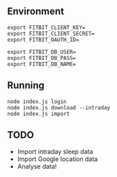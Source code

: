 ## Environment

```
export FITBIT_CLIENT_KEY=
export FITBIT_CLIENT_SECRET=
export FITBIT_OAUTH_ID=

export FITBIT_DB_USER=
export FITBIT_DB_PASS=
export FITBIT_DB_NAME=
```

## Running

```
node index.js login
node index.js download --intraday
node index.js import
```

## TODO

* Import intraday sleep data
* Import Google location data
* Analyse data!

